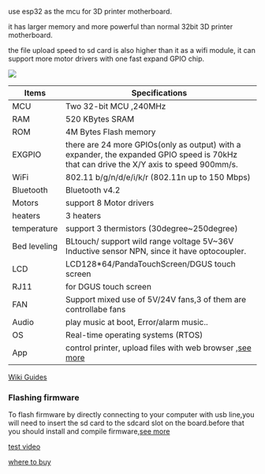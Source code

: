 
use esp32 as the mcu for 3D printer motherboard.

it has  larger memory and more powerful than normal 32bit 3D printer motherboard.

the file upload speed to sd card is also higher than it as a wifi module, it can support more motor drivers with one fast expand GPIO chip.

![](https://gitee.com/markyue/pandapi_wiki/raw/master/imges/esp/15090314.jpg)

Items | Specifications  
--- | --- 
MCU | Two 32-bit MCU ,240MHz
RAM |  520 KBytes SRAM |	
ROM |  4M Bytes Flash memory
EXGPIO | there are 24 more GPIOs(only as output) with a expander, the expanded GPIO speed is 70kHz that can drive the X/Y axis to speed 900mm/s.
WiFi |  802.11 b/g/n/d/e/i/k/r (802.11n up to 150 Mbps)
Bluetooth | Bluetooth v4.2
Motors | support 8 Motor drivers
heaters | 3 heaters
temperature | support 3 thermistors (30degree~250degree)
Bed leveling    | 	  BLtouch/ support wild range voltage 5V~36V Inductive sensor NPN, since it have optocoupler.
LCD   | 	LCD128*64/PandaTouchScreen/DGUS touch screen
RJ11  |  for DGUS touch screen 
FAN | Support mixed use of 5V/24V fans,3 of them are controllabe fans
Audio |  play music at boot, Error/alarm music..
OS | Real-time operating systems (RTOS)
App | control printer, upload files with web browser ,[see more](https://github.com/luc-github/ESP3D-WEBUI)

[Wiki Guides](https://github.com/markniu/PandaZHU/wiki)

### Flashing firmware
To flash firmware by directly connecting to your computer with usb line,you will need to insert the sd card to the sdcard slot on the board.before that you should install and compile firmware,[see more](https://github.com/markniu/PandaZHU/wiki/Compile&Flash-firmware)


[test video](https://www.youtube.com/watch?v=XavRP-p-_Is)

[where to buy](https://www.pandapi3d.com/)
